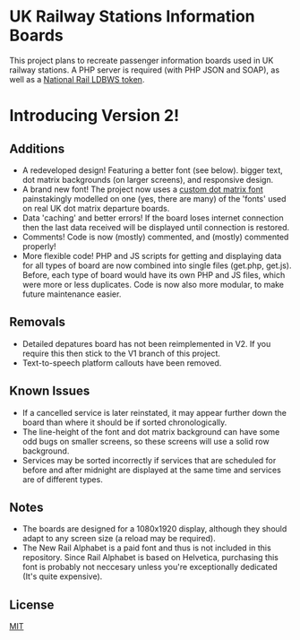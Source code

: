 # UK Railway Stations Information Boards
This project plans to recreate passenger information boards used in UK railway stations. A PHP server is required (with PHP JSON and SOAP), as well as a [National Rail LDBWS token](http://realtime.nationalrail.co.uk/OpenLDBWSRegistration/).

# Introducing Version 2!

## Additions
- A redeveloped design! Featuring a better font (see below). bigger text, dot matrix backgrounds (on larger screens), and responsive design.
- A brand new font! The project now uses a [custom dot matrix font](https://github.com/DanielHartUK/Dot-Matrix-Typeface) painstakingly modelled on one (yes, there are many) of the 'fonts' used on real UK dot matrix departure boards.
- Data 'caching' and better errors! If the board loses internet connection then the last data received will be displayed until connection is restored.
- Comments! Code is now (mostly) commented, and (mostly) commented properly!
- More flexible code! PHP and JS scripts for getting and displaying data for all types of board are now combined into single files (get.php, get.js). Before, each type of board would have its own PHP and JS files, which were more or less duplicates. Code is now also more modular, to make future maintenance easier.

## Removals
- Detailed depatures board has not been reimplemented in V2. If you require this then stick to the V1 branch of this project. 
- Text-to-speech platform callouts have been removed.

## Known Issues
- If a cancelled service is later reinstated, it may appear further down the board than where it should be if sorted chronologically.
- The line-height of the font and dot matrix background can have some odd bugs on smaller screens, so these screens will use a solid row background.
- Services may be sorted incorrectly if services that are scheduled for before and after midnight are displayed at the same time and services are of different types.

## Notes
- The boards are designed for a 1080x1920 display, although they should adapt to any screen size (a reload may be required).
- The New Rail Alphabet is a paid font and thus is not included in this repository. Since Rail Alphabet is based on Helvetica, purchasing this font is probably not neccesary unless you're exceptionally dedicated (It's quite expensive). 

## License
[MIT](https://github.com/DanielHartUK/UK-Railway-Stations-Information-Boards/blob/master/license.md)
